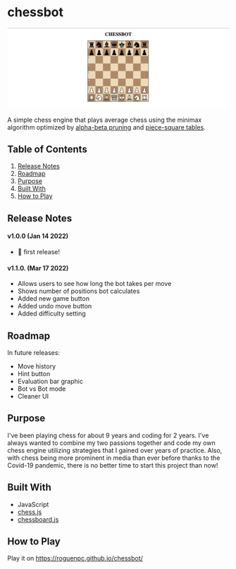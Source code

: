 # chessbot

![chessbot banner](./img/ChessbotBanner.png)
<!-- Image of product -->
A simple chess engine that plays average chess using the minimax algorithm optimized by [alpha-beta pruning](https://www.chessprogramming.org/Alpha-Beta) and [piece-square tables](https://www.chessprogramming.org/Simplified_Evaluation_Function).

## Table of Contents
1. [Release Notes](#release-notes)
2. [Roadmap](#roadmap)
3. [Purpose](#purpose)
4. [Built With](#built)
5. [How to Play](#how-to)

<a name="release-notes"/>

## Release Notes
#### v1.0.0    (Jan 14 2022)

- 🎉 first release!

#### v1.1.0.   (Mar 17 2022)

- Allows users to see how long the bot takes per move
- Shows number of positions bot calculates
- Added new game button
- Added undo move button
- Added difficulty setting

<a name="roadmap"/>

## Roadmap
<!-- More images of product in different functions -->
In future releases:
- Move history
- Hint button
- Evaluation bar graphic
- Bot vs Bot mode
- Cleaner UI

<a name="purpose"/>

## Purpose
<!-- Share story -->
I've been playing chess for about 9 years and coding for 2 years.  I've always wanted to combine my two passions together and code my own chess engine utilizing strategies that I gained over years of practice.  Also, with chess being more prominent in media than ever before thanks to the Covid-19 pandemic, there is no better time to start this project than now!

<a name="built"/>

## Built With
- JavaScript
- [chess.js](https://github.com/jhlywa/chess.js)
- [chessboard.js](https://chessboardjs.com/index.html)

<a name="how-to"/>

## How to Play
Play it on https://roguenpc.github.io/chessbot/
